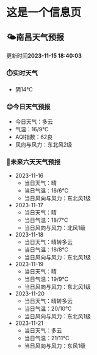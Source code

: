 # 这是一个信息页 
## 🌤️**南昌**天气预报
更新时间**2023-11-15 18:40:03**
### ⏱️实时天气
- 阴14℃
### 😊今日天气预报
- 今日天气：多云
- 气温：16/9℃
- AQI指数：62良
- 风向与风力：东北风2级
### 🤩未来六天天气预报
- 2023-11-16
  - 当日天气：晴
  - 当日气温：16/6℃
  - 当日风向与风力：东北风1级
- 2023-11-17
  - 当日天气：晴
  - 当日气温：18/7℃
  - 当日风向与风力：北风1级
- 2023-11-18
  - 当日天气：晴转多云
  - 当日气温：18/8℃
  - 当日风向与风力：东北风1级
- 2023-11-19
  - 当日天气：晴
  - 当日气温：19/9℃
  - 当日风向与风力：东北风1级
- 2023-11-20
  - 当日天气：晴转多云
  - 当日气温：20/10℃
  - 当日风向与风力：东北风1级
- 2023-11-21
  - 当日天气：多云
  - 当日气温：21/11℃
  - 当日风向与风力：东风1级

